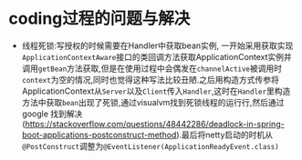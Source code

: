 # coding过程的问题与解决

* 线程死锁:写授权的时候需要在Handler中获取bean实例, 一开始采用获取实现`ApplicationContextAware`接口的类回调方法获取ApplicationContext实例并调用`getBean`方法获取,但是在使用过程中会偶发在`channelActive`被调用时`context`为空的情况,同时也觉得这种写法比较丑陋.之后用构造方式传参将ApplicationContext从`Server`以及`Client`传入`Handler`,这时在`Handler`里构造方法中获取`bean`出现了死锁,通过visualvm找到死锁线程的运行行,然后通过google 找到解决(https://stackoverflow.com/questions/48442286/deadlock-in-spring-boot-applications-postconstruct-method).最后将netty启动的时机从`@PostConstruct`调整为`@EventListener(ApplicationReadyEvent.class)`
